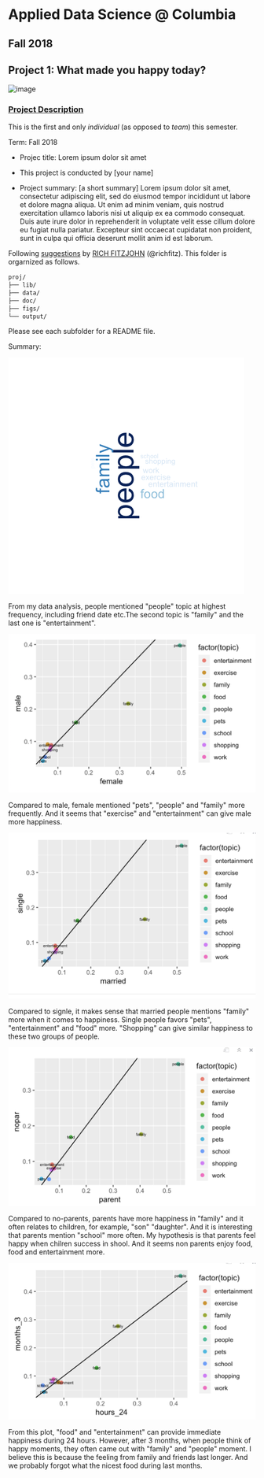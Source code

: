 # Applied Data Science @ Columbia
## Fall 2018
## Project 1: What made you happy today?

![image](figs/title.jpeg)

### [Project Description](doc/)
This is the first and only *individual* (as opposed to *team*) this semester. 

Term: Fall 2018

+ Projec title: Lorem ipsum dolor sit amet
+ This project is conducted by [your name]

+ Project summary: [a short summary] Lorem ipsum dolor sit amet, consectetur adipiscing elit, sed do eiusmod tempor incididunt ut labore et dolore magna aliqua. Ut enim ad minim veniam, quis nostrud exercitation ullamco laboris nisi ut aliquip ex ea commodo consequat. Duis aute irure dolor in reprehenderit in voluptate velit esse cillum dolore eu fugiat nulla pariatur. Excepteur sint occaecat cupidatat non proident, sunt in culpa qui officia deserunt mollit anim id est laborum.

Following [suggestions](http://nicercode.github.io/blog/2013-04-05-projects/) by [RICH FITZJOHN](http://nicercode.githtitle.jpegub.io/about/#Team) (@richfitz). This folder is orgarnized as follows.

```
proj/
├── lib/
├── data/
├── doc/
├── figs/
└── output/
```

Please see each subfolder for a README file.


Summary:

![image](figs/topiccloud.png)

From my data analysis, people mentioned "people" topic at highest frequency, including friend date etc.The second topic is "family" and the last one is "entertainment".


![image](figs/data1.png)

Compared to male, female mentioned "pets", "people" and "family" more frequently. And it seems that "exercise" and "entertainment" can give male more happiness.

![image](figs/data2.png)

Compared to signle, it makes sense that married people mentions "family" more when it comes to happiness. Single people favors "pets", "entertainment" and "food" more. "Shopping" can give similar happiness to these two groups of people.


![image](figs/data3.png)

Compared to no-parents, parents have more happiness in "family" and it often relates to children, for example, "son" "daughter". And it is interesting that parents mention "school" more often. My hypothesis is that parents feel happy when chilren success in shool. And it seems non parents enjoy food, food and entertainment more.


![image](figs/data4.png)

From this plot,  "food" and "entertainment" can provide immediate happiness during 24 hours. However, after 3 months, when people think of happy moments, they often came out with "family" and "people" moment. I believe this is because the feeling from family and friends last longer. And we probably forgot what the nicest food during last months.










